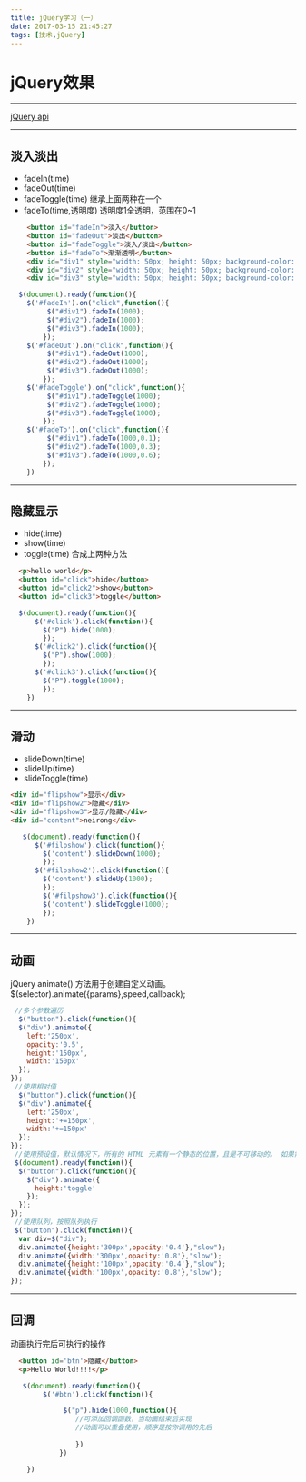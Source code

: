 ```yaml
---
title: jQuery学习（一）
date: 2017-03-15 21:45:27
tags: [技术,jQuery]
---
```


# jQuery效果
---
  
  [jQuery api](http://api.jquery.com/)

---
## 淡入淡出
  * fadeIn(time)
  * fadeOut(time)
  * fadeToggle(time) 继承上面两种在一个
  * fadeTo(time,透明度)  透明度1全透明，范围在0~1
  
```html
    <button id="fadeIn">淡入</button>
    <button id="fadeOut">淡出</button>
    <button id="fadeToggle">淡入/淡出</button>
    <button id="fadeTo">渐渐透明</button>
    <div id="div1" style="width: 50px; height: 50px; background-color: #999; display: none;">1</div>
    <div id="div2" style="width: 50px; height: 50px; background-color: #111;display: none;">2</div>
    <div id="div3" style="width: 50px; height: 50px; background-color: #666; display: none;">3</div>
```

```javascript
  $(document).ready(function(){
    $('#fadeIn').on("click",function(){
         $("#div1").fadeIn(1000);
         $("#div2").fadeIn(1000);
         $("#div3").fadeIn(1000);
        });
    $('#fadeOut').on("click",function(){
         $("#div1").fadeOut(1000);
         $("#div2").fadeOut(1000);
         $("#div3").fadeOut(1000);
        });
    $('#fadeToggle').on("click",function(){
         $("#div1").fadeToggle(1000);
         $("#div2").fadeToggle(1000);
         $("#div3").fadeToggle(1000);
        });
    $('#fadeTo').on("click",function(){
         $("#div1").fadeTo(1000,0.1);
         $("#div2").fadeTo(1000,0.3);
         $("#div3").fadeTo(1000,0.6);
        });
    })
```

--- 

## 隐藏显示 
  * hide(time) 
  * show(time)
  * toggle(time) 合成上两种方法
  
```html
  <p>hello world</p>
  <button id="click">hide</button>
  <button id="click2">show</button>
  <button id="click3">toggle</button>
```


```javascript
  $(document).ready(function(){
      $('#click').click(function(){
        $("P").hide(1000);
        });
      $('#click2').click(function(){
        $("P").show(1000);
        });
      $('#click3').click(function(){
        $("P").toggle(1000);
        });
    })
```

---

## 滑动 
 * slideDown(time)
 * slideUp(time)
 * slideToggle(time)
```html
<div id="flipshow">显示</div>
<div id="flipshow2">隐藏</div>
<div id="flipshow3">显示/隐藏</div>
<div id="content">neirong</div>
```

```javascript
   $(document).ready(function(){
      $('#filpshow').click(function(){
        $('content').slideDown(1000);
        });
      $('#filpshow2').click(function(){
        $('content').slideUp(1000);
        });
        $('#filpshow3').click(function(){
        $('content').slideToggle(1000);
        });
    })
```

---
## 动画
  jQuery animate() 方法用于创建自定义动画。
  $(selector).animate({params},speed,callback);
```javascript
 //多个参数遍历
  $("button").click(function(){
  $("div").animate({
    left:'250px',
    opacity:'0.5',
    height:'150px',
    width:'150px'
  });
});
 //使用相对值
  $("button").click(function(){
  $("div").animate({
    left:'250px',
    height:'+=150px',
    width:'+=150px'
  });
});
 //使用预设值，默认情况下，所有的 HTML 元素有一个静态的位置，且是不可移动的。 如果需要改变为，我们需要将元素的 position 属性设置为 relative, fixed, 或 absolute!
 $(document).ready(function(){
  $("button").click(function(){
    $("div").animate({
      height:'toggle'
    });
  });
});
 //使用队列，按照队列执行
 $("button").click(function(){
  var div=$("div");
  div.animate({height:'300px',opacity:'0.4'},"slow");
  div.animate({width:'300px',opacity:'0.8'},"slow");
  div.animate({height:'100px',opacity:'0.4'},"slow");
  div.animate({width:'100px',opacity:'0.8'},"slow");
});
```


---
## 回调
动画执行完后可执行的操作

```html
  <button id='btn'>隐藏</button>
  <p>Hello World!!!!</p>
```

```javascript
   $(document).ready(function(){
        $('#btn').click(function(){

             $("p").hide(1000,function(){
                //可添加回调函数，当动画结束后实现
                //动画可以重叠使用，顺序是按你调用的先后
            
                })
            })

    })
```
